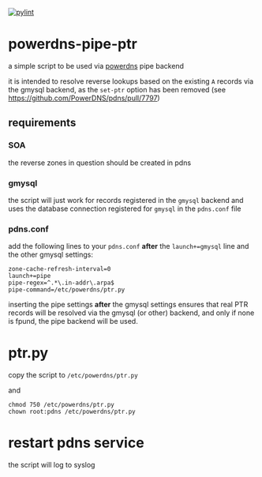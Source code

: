 [![pylint](https://github.com/zerwes/powerdns-pipe-ptr/actions/workflows/pylint.yml/badge.svg)](https://github.com/zerwes/powerdns-pipe-ptr/actions/workflows/pylint.yml)

# powerdns-pipe-ptr

a simple script to be used via [powerdns](https://github.com/PowerDNS/pdns) pipe backend

it is intended to resolve reverse lookups based on the existing `A` records via the gmysql backend,
as the `set-ptr` option has been removed (see https://github.com/PowerDNS/pdns/pull/7797)

## requirements

### SOA

the reverse zones in question should be created in pdns

### gmysql

the script will just work for records registered in the `gmysql` backend and uses the database connection registered for `gmysql` in the `pdns.conf` file

### pdns.conf

add the following lines to your `pdns.conf` **after** the `launch+=gmysql` line and the other gmysql settings:

```
zone-cache-refresh-interval=0
launch+=pipe
pipe-regex=^.*\.in-addr\.arpa$
pipe-command=/etc/powerdns/ptr.py
```

inserting the pipe settings **after** the gmysql settings ensures that real PTR records will be resolved via the gmysql (or other) backend,
and only if none is fpund, the pipe backend will be used.

# ptr.py

copy the script to `/etc/powerdns/ptr.py`

and

```shell
chmod 750 /etc/powerdns/ptr.py
chown root:pdns /etc/powerdns/ptr.py
```

# restart pdns service

the script will log to syslog
